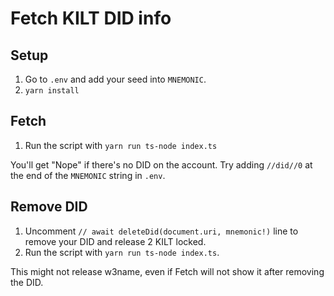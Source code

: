 # Fetch KILT DID info

## Setup

1. Go to `.env` and add your seed into `MNEMONIC`.
2. `yarn install`

## Fetch

1. Run the script with `yarn run ts-node index.ts`

You'll get "Nope" if there's no DID on the account. Try adding `//did//0` at the end of the `MNEMONIC` string in `.env`.

## Remove DID

1. Uncomment `// await deleteDid(document.uri, mnemonic!)` line to remove your DID and release 2 KILT locked.
2. Run the script with `yarn run ts-node index.ts`.

This might not release w3name, even if Fetch will not show it after removing the DID.
